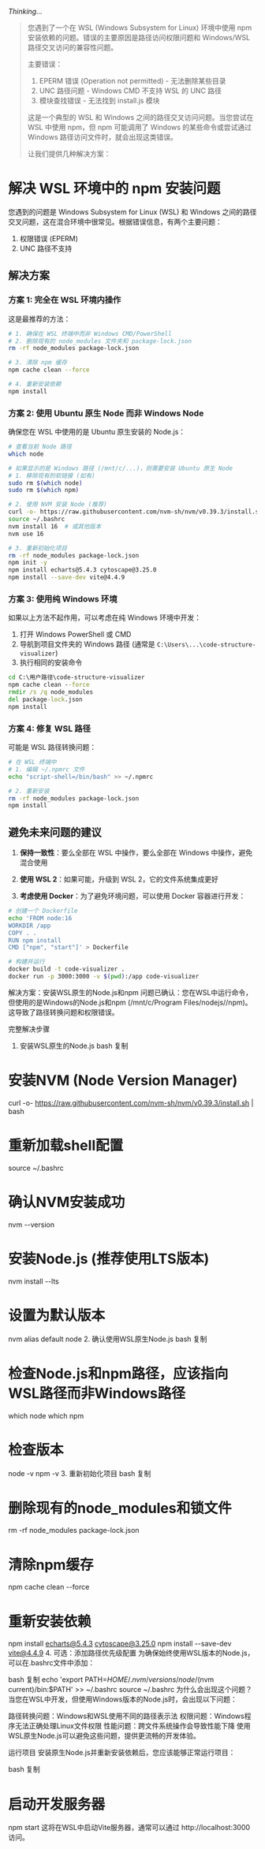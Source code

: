 
*Thinking...*

> 您遇到了一个在 WSL (Windows Subsystem for Linux) 环境中使用 npm 安装依赖的问题。错误的主要原因是路径访问权限问题和 Windows/WSL 路径交叉访问的兼容性问题。
> 
> 主要错误：
> 1. EPERM 错误 (Operation not permitted) - 无法删除某些目录
> 2. UNC 路径问题 - Windows CMD 不支持 WSL 的 UNC 路径
> 3. 模块查找错误 - 无法找到 install.js 模块
> 
> 这是一个典型的 WSL 和 Windows 之间的路径交叉访问问题。当您尝试在 WSL 中使用 npm，但 npm 可能调用了 Windows 的某些命令或尝试通过 Windows 路径访问文件时，就会出现这类错误。
> 
> 让我们提供几种解决方案：

# 解决 WSL 环境中的 npm 安装问题

您遇到的问题是 Windows Subsystem for Linux (WSL) 和 Windows 之间的路径交叉问题，这在混合环境中很常见。根据错误信息，有两个主要问题：

1. 权限错误 (EPERM)
2. UNC 路径不支持

## 解决方案

### 方案 1: 完全在 WSL 环境内操作

这是最推荐的方法：

```bash
# 1. 确保在 WSL 终端中而非 Windows CMD/PowerShell
# 2. 删除现有的 node_modules 文件夹和 package-lock.json
rm -rf node_modules package-lock.json

# 3. 清除 npm 缓存
npm cache clean --force

# 4. 重新安装依赖
npm install
```

### 方案 2: 使用 Ubuntu 原生 Node 而非 Windows Node

确保您在 WSL 中使用的是 Ubuntu 原生安装的 Node.js：

```bash
# 查看当前 Node 路径
which node

# 如果显示的是 Windows 路径 (/mnt/c/...)，则需要安装 Ubuntu 原生 Node
# 1. 移除现有的软链接 (如有)
sudo rm $(which node)
sudo rm $(which npm)

# 2. 使用 NVM 安装 Node (推荐)
curl -o- https://raw.githubusercontent.com/nvm-sh/nvm/v0.39.3/install.sh | bash
source ~/.bashrc
nvm install 16  # 或其他版本
nvm use 16

# 3. 重新初始化项目
rm -rf node_modules package-lock.json
npm init -y
npm install echarts@5.4.3 cytoscape@3.25.0
npm install --save-dev vite@4.4.9
```

### 方案 3: 使用纯 Windows 环境

如果以上方法不起作用，可以考虑在纯 Windows 环境中开发：

1. 打开 Windows PowerShell 或 CMD
2. 导航到项目文件夹的 Windows 路径 (通常是 `C:\Users\...\code-structure-visualizer`)
3. 执行相同的安装命令

```cmd
cd C:\用户路径\code-structure-visualizer
npm cache clean --force
rmdir /s /q node_modules
del package-lock.json
npm install
```

### 方案 4: 修复 WSL 路径

可能是 WSL 路径转换问题：

```bash
# 在 WSL 终端中
# 1. 编辑 ~/.npmrc 文件
echo "script-shell=/bin/bash" >> ~/.npmrc

# 2. 重新安装
rm -rf node_modules package-lock.json
npm install
```

## 避免未来问题的建议

1. **保持一致性**：要么全部在 WSL 中操作，要么全部在 Windows 中操作，避免混合使用

2. **使用 WSL 2**：如果可能，升级到 WSL 2，它的文件系统集成更好

3. **考虑使用 Docker**：为了避免环境问题，可以使用 Docker 容器进行开发：

```bash
# 创建一个 Dockerfile
echo 'FROM node:16
WORKDIR /app
COPY . .
RUN npm install
CMD ["npm", "start"]' > Dockerfile

# 构建并运行
docker build -t code-visualizer .
docker run -p 3000:3000 -v $(pwd):/app code-visualizer
```



解决方案：安装WSL原生的Node.js和npm
问题已确认：您在WSL中运行命令，但使用的是Windows的Node.js和npm (/mnt/c/Program Files/nodejs//npm)。这导致了路径转换问题和权限错误。

完整解决步骤
1. 安装WSL原生的Node.js
bash
复制
# 安装NVM (Node Version Manager)
curl -o- https://raw.githubusercontent.com/nvm-sh/nvm/v0.39.3/install.sh | bash

# 重新加载shell配置
source ~/.bashrc

# 确认NVM安装成功
nvm --version

# 安装Node.js (推荐使用LTS版本)
nvm install --lts

# 设置为默认版本
nvm alias default node
2. 确认使用WSL原生Node.js
bash
复制
# 检查Node.js和npm路径，应该指向WSL路径而非Windows路径
which node
which npm

# 检查版本
node -v
npm -v
3. 重新初始化项目
bash
复制
# 删除现有的node_modules和锁文件
rm -rf node_modules package-lock.json

# 清除npm缓存
npm cache clean --force

# 重新安装依赖
npm install echarts@5.4.3 cytoscape@3.25.0
npm install --save-dev vite@4.4.9
4. 可选：添加路径优先级配置
为确保始终使用WSL版本的Node.js，可以在.bashrc文件中添加：

bash
复制
echo 'export PATH=$HOME/.nvm/versions/node/$(nvm current)/bin:$PATH' >> ~/.bashrc
source ~/.bashrc
为什么会出现这个问题？
当您在WSL中开发，但使用Windows版本的Node.js时，会出现以下问题：

路径转换问题：Windows和WSL使用不同的路径表示法
权限问题：Windows程序无法正确处理Linux文件权限
性能问题：跨文件系统操作会导致性能下降
使用WSL原生Node.js可以避免这些问题，提供更流畅的开发体验。

运行项目
安装原生Node.js并重新安装依赖后，您应该能够正常运行项目：

bash
复制
# 启动开发服务器
npm start
这将在WSL中启动Vite服务器，通常可以通过 http://localhost:3000 访问。
